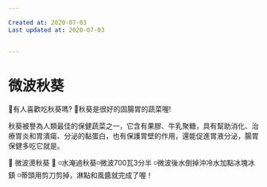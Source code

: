 ```yaml
---

Created at: 2020-07-03
Last updated at: 2020-07-03


---
```


# 微波秋葵


🔺有人喜歡吃秋葵嗎?﻿
🔺秋葵是很好的固腸胃的蔬菜喔!﻿

秋葵被譽為人類最佳的保健蔬菜之一，它含有果膠、牛乳聚糖，具有幫助消化、治療胃炎和胃潰瘍、分泌的黏蛋白，也有保護胃壁的作用，還能促進胃液分泌，腸胃保健多吃它就是。﻿

📌 微波燙秋葵 📌﻿
◽️水淹過秋葵◽️微波700瓦3分半﻿
◽️微波後水倒掉沖冷水加點冰塊冰鎮﻿
◽️蒂頭用剪刀剪掉，淋點和風醬就完成了喔！

